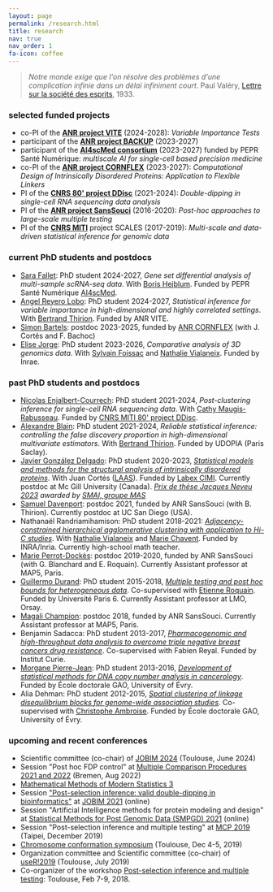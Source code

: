 ```yaml
---
layout: page
permalink: /research.html
title: research
nav: true
nav_order: 1
fa-icon: coffee
---
```


> *Notre monde exige que l'on résolve des problèmes d'une complication infinie dans un délai infiniment court*. Paul Valéry, [Lettre sur la société des esprits](https://fr.wikisource.org/wiki/Vari%C3%A9t%C3%A9/Lettre_sur_la_soci%C3%A9t%C3%A9_des_esprits), 1933.


### selected funded projects

* co-PI of the **[ANR project VITE]()** (2024-2028): *Variable Importance Tests*
* participant of the **[ANR project BACKUP](https://sites.google.com/view/anrbackup)** (2023-2027)
* participant of the **[AI4scMed consortium](https://ai4scmed.github.io/)** (2023-2027) funded by PEPR Santé Numérique: *multiscale AI for single-cell based precision medicine*
* co-PI of the **[ANR project CORNFLEX](https://anr.fr/Project-ANR-22-CE45-0003)** (2023-2027): *Computational Design of Intrinsically Disordered Proteins: Application to Flexible Linkers*
* PI of the **[CNRS 80' project DDisc](ddisc)** (2021-2024): *Double-dipping in single-cell RNA sequencing data analysis*
* PI of the **[ANR project SansSouci](SansSouci)** (2016-2020): *Post-hoc approaches to large-scale multiple testing*
* PI of the **[CNRS MITI](http://miti.cnrs.fr/)** project SCALES (2017-2019): *Multi-scale and data-driven statistical inference for genomic data*


### current PhD students and postdocs

- [Sara Fallet](https://theses.fr/s398058): PhD student 2024-2027, *Gene set differential analysis of multi-sample scRNA-seq data*. With [Boris Hejblum](https://borishejblum.science/). Funded by PEPR Santé Numérique [AI4scMed](https://ai4scmed.github.io/).
- [Angel Reyero Lobo](https://angelreyero.github.io/): PhD student 2024-2027, *Statistical inference for variable importance in high-dimensional and highly correlated settings*. With [Bertrand Thirion](https://pages.saclay.inria.fr/bertrand.thirion/). Funded by ANR VITE.
- [Simon Bartels](https://simonbartels.github.io/): postdoc 2023-2025, funded by [ANR CORNFLEX](https://anr.fr/Projet-ANR-22-CE45-0003) (with J. Cortés and F. Bachoc)
- [Elise Jorge](): PhD student 2023-2026, *Comparative analysis of 3D genomics data*. With [Sylvain Foissac](https://web-genobioinfo.toulouse.inrae.fr/~sfoissac/) and [Nathalie Vialaneix](http://www.nathalievialaneix.eu/). Funded by Inrae.

### past PhD students and postdocs

- [Nicolas Enjalbert-Courrech](https://nicolas-enjalbert.github.io/): PhD student 2021-2024,  *Post-clustering inference for single-cell RNA sequencing data*. With [Cathy Maugis-Rabusseau](https://perso.math.univ-toulouse.fr/maugis/). Funded by [CNRS MITI 80' project DDisc](ddisc).
- [Alexandre Blain](https://alexblnn.github.io/): PhD student 2021-2024, *Reliable statistical inference: controlling the false discovery proportion in high-dimensional multivariate estimators*. With [Bertrand Thirion](https://pages.saclay.inria.fr/bertrand.thirion/). Funded by UDOPIA (Paris Saclay).
- [Javier González Delgado](https://gonzalez-delgado.github.io/): PhD student 2020-2023, [*Statistical models and methods for the structural analysis of intrinsically disordered proteins*](https://hal.science/tel-04256428). With Juan Cortés ([LAAS](http://www.laas.fr)). Funded by [Labex CIMI](https://cimi.univ-toulouse.fr/). Currently postdoc at Mc Gill University (Canada). *[Prix de thèse Jacques Neveu 2023](http://smai.emath.fr/spip.php?article359) awarded by [SMAI, groupe MAS](http://smai.emath.fr/spip.php?article326)*
- [Samuel Davenport](https://sjdavenport.github.io/): postdoc 2021, funded by ANR SansSouci (with B. Thirion). Currently postdoc at UC San Diego (USA).
- Nathanaël Randriamihamison: PhD student 2018-2021: [*Adjacency-constrained hierarchical agglomerative clustering with application to Hi-C studies*](https://theses.hal.science/tel-03424118v1). With [Nathalie Vialaneix](http://www.nathalievialaneix.eu/) and [Marie Chavent](http://www.math.u-bordeaux.fr/~mchave100p/). Funded by INRA/Inria. Currently high-school math teacher.
- [Marie Perrot-Dockès](https://marie-perrotdockes.github.io/): postdoc 2019-2020, funded by ANR SansSouci (with G. Blanchard and E. Roquain). Currently Assistant professor at MAP5, Paris.
- [Guillermo Durand](https://durandg12.github.io/): PhD student 2015-2018, [*Multiple testing and post hoc bounds for heterogeneous data*](https://theses.hal.science/tel-02374758v1). Co-supervised with [Etienne Roquain](http://etienne.roquain.free.fr). Funded by Université Paris 6. Currently Assistant professor at LMO, Orsay.
- [Magali Champion](https://magalichampion.github.io/): postdoc 2018, funded by ANR SansSouci. Currently Assistant professor at MAP5, Paris.
- Benjamin Sadacca: PhD student 2013-2017, [*Pharmacogenomic and high-throughput data analysis to overcome triple negative breast cancers drug resistance*](https://theses.hal.science/tel-01956586). Co-supervised with Fabien Reyal. Funded by Institut Curie.
- [Morgane Pierre-Jean](https://scholar.google.fr/citations?hl=fr&user=F6BeV64AAAAJ): PhD student 2013-2016, [*Development of statistical methods for DNA copy number analysis in cancerology*](https://theses.hal.science/tel-01436012/). Funded by École doctorale GAO, University of Évry.
- Alia Dehman: PhD student 2012-2015, [*Spatial clustering of linkage disequilibrium blocks for genome-wide association studies*](https://theses.hal.science/tel-01288568/). Co-supervised with [Christophe Ambroise](http://www.math-evry.cnrs.fr/members/cambroise/). Funded by École doctorale GAO, University of Évry.

### upcoming and recent conferences

* Scientific committee (co-chair) of [JOBIM 2024](https://jobim2024.sciencesconf.org/) (Toulouse, June 2024)
* Session "Post hoc FDP control" at [Multiple Comparison Procedures 2021 and 2022](https://www.mcp-conference.org/) (Bremen, Aug 2022)
* [Mathematical Methods of Modern Statistics 3](https://conferences.cirm-math.fr/2554.htm)
* Session ["Post-selection inference: valid double-dipping in bioinformatics"](https://jobim2021.sciencesconf.org/resource/page/id/25) at [JOBIM 2021](https://jobim2021.sciencesconf.org/) (online)
* Session "Artificial Intelligence methods for protein modeling and design" at [Statistical Methods for Post Genomic Data (SMPGD) 2021](https://smpgd2021.sciencesconf.org/) (online)
* Session "Post-selection inference and multiple testing" at [MCP 2019](https://mcp2019.com.tw/) (Taipei, December 2019)
* [Chromosome conformation symposium](http://www.nathalievialaneix.eu/hic_days/) (Toulouse, Dec 4-5, 2019)
* Organization committee and Scientific committee (co-chair) of [useR!2019](http://user2019.r-project.org) (Toulouse, July 2019)
* Co-organizer of the workshop [Post-selection inference and multiple testing](http://www.cimi.univ-toulouse.fr/mib/en/workshop-post-selection-inference-and-multiple-testing): Toulouse, Feb 7-9, 2018.

